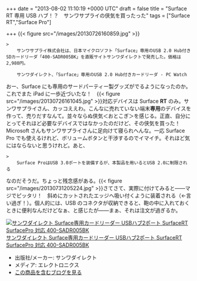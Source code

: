 
+++
date = "2013-08-02 11:10:19 +0000 UTC"
draft = false
title = "Surface RT 専用 USB ハブ！？　サンワサプライの侠気を買ったった"
tags = ["Surface RT","Surface Pro"]

+++
{{< figure src="/images/20130726160859.jpg"  >}}

    >
        サンワサプライ株式会社は、日本マイクロソフト「Surface」専用のUSB 2.0 Hub付きSDカードリーダ「400-SADR005BK」を直販サイトサンワダイレクトで発売した。価格は2,980円。

        サンワダイレクト、「Surface」専用のUSB 2.0 Hub付きカードリーダ - PC Watch
    
おー、Surface にも専用のサードパーティー製グッズがでるようになったのか。これでまた iPad に一歩近づいたな！　{{< figure src="/images/20130726161045.jpg"  >}}対応デバイスは Surface **RT** のみ。サンワサプライさん、カッコええわ。こんなに売れていない端末**専用**のデバイスを作って、売りだすなんて。並々ならぬ侠気＜おとこぎ＞を感じる。正直、自分にとってそれほど必要なデバイスではなかったのだけど、その侠気を買った！　Microsoft さんもサンワサプライさんに足向けて寝られへんな。一応 Surface Pro でも使えるけれど、ボリュームボタンと干渉するのでイマイチ。それほど気にはならないと思うけれど。あと、

    >
        Surface ProはUSB 3.0ポートを装備するが、本製品を用いるとUSB 2.0に制限される

    
なのだそうだ。ちょっと残念感がある。{{< figure src="/images/20130731205224.jpg"  >}}さてさて、実際に付けてみると――マジでピッタリ！　斜めにカットされたエッジへ吸い付くように装着される（←言い過ぎ！）。個人的には、USB のコネクタが収納できると、鞄の中に入れておくときに便利なんだけどなぁ、と感じたが――まぁ、それは注文が過ぎるか。<div class="hatena-asin-detail"><a href="http://www.amazon.co.jp/exec/obidos/ASIN/B00DR79R16/bestylesnet-22/"><img src="http://ecx.images-amazon.com/images/I/51OCndzcysL._SL160_.jpg" class="hatena-asin-detail-image" alt="サンワダイレクト Surface専用カードリーダー USBハブ2ポート SurfaceRT SurfacePro 対応 400-SADR005BK" title="サンワダイレクト Surface専用カードリーダー USBハブ2ポート SurfaceRT SurfacePro 対応 400-SADR005BK"/></a><div class="hatena-asin-detail-info"><a href="http://www.amazon.co.jp/exec/obidos/ASIN/B00DR79R16/bestylesnet-22/">サンワダイレクト Surface専用カードリーダー USBハブ2ポート SurfaceRT SurfacePro 対応 400-SADR005BK</a><ul><li><span class="hatena-asin-detail-label">出版社/メーカー:</span> サンワダイレクト</li><li><span class="hatena-asin-detail-label">メディア:</span> エレクトロニクス</li><li><a href="http://d.hatena.ne.jp/asin/B00DR79R16/bestylesnet-22" target="_blank">この商品を含むブログを見る</a></li></ul></div><div class="hatena-asin-detail-foot"></div></div>


